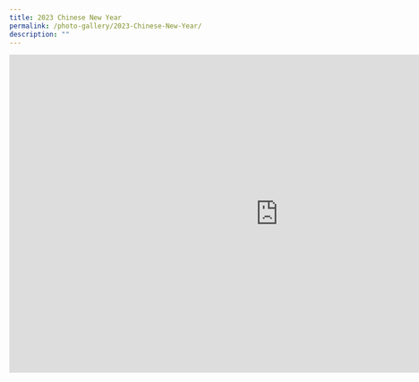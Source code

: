 ```yaml
---
title: 2023 Chinese New Year
permalink: /photo-gallery/2023-Chinese-New-Year/
description: ""
---
```

<iframe allowfullscreen="true" height="569" width="960" frameborder="0" src="https://docs.google.com/presentation/d/e/2PACX-1vQfhWBbd52BBal3AvWAZ7b7e3QsBM0riVuuK6X9FMTvOnXVJAWjqsHdMhVhdCRXA643M1B-DQp0_ioG/embed?start=true&amp;loop=true&amp;delayms=5000"></iframe>